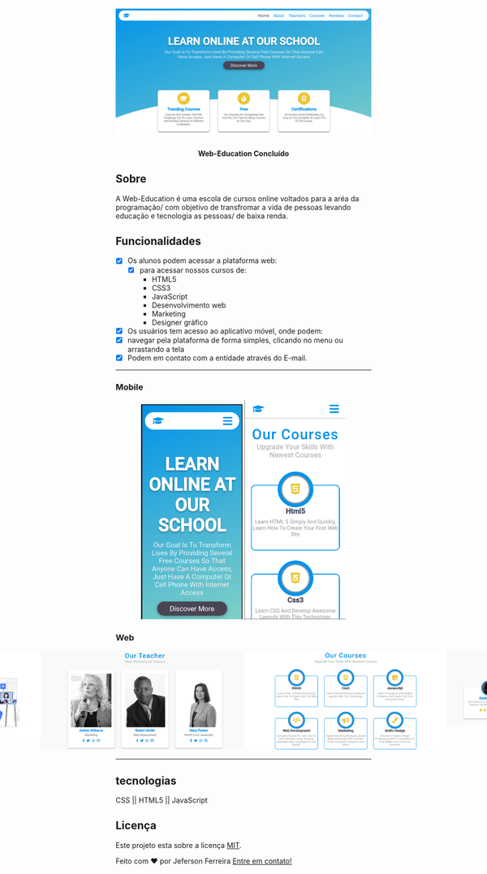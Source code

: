 <h1 align="center">
    <img src="./img/src01.png">
</h1>

<h4 align="center"> 
	Web-Education Concluído
</h4>

## Sobre

A Web-Education é uma escola de cursos online voltados para a aréa da programação/
com objetivo de transfromar a vida de pessoas levando educação e tecnologia as pessoas/
de baixa renda.

## Funcionalidades

- [x] Os alunos podem acessar a plataforma web:
    - [x] para acessar nossos cursos de:
       - HTML5
       - CSS3
       - JavaScript
       - Desenvolvimento web
       - Marketing
       - Designer gráfico

- [x] Os usuários tem acesso ao aplicativo móvel, onde podem:
- [x] navegar pela plataforma de forma simples, clicando no menu ou arrastando a tela
- [x] Podem em contato com a entidade através do E-mail.

---

### Mobile

<p align="center">
    <img src="./img/mob1.png" width="200px">
    <img src="./img/mob2.png" width="200px">
</p>

### Web 

<p align="center" style="display: flex; align-items: flex-start; justify-content: center;">
  <img src="./img/src01.png" width="400px">
  <img src="./img/src02.png" width="400px">
  <img src="./img/src03.png" width="400px">
  <img src="./img/src04.png" width="400px">
  <img src="./img/src05.png" width="400px">
  <img src="./img/src06.png" width="400px">
</p>

---

## tecnologias

CSS || HTML5 || JavaScript

## Licença

Este projeto esta sobre a licença [MIT](./LICENSE).

Feito com ❤️ por Jeferson Ferreira [Entre em contato!](www.linkedin.com/in/jeferson-ferreira2235)

